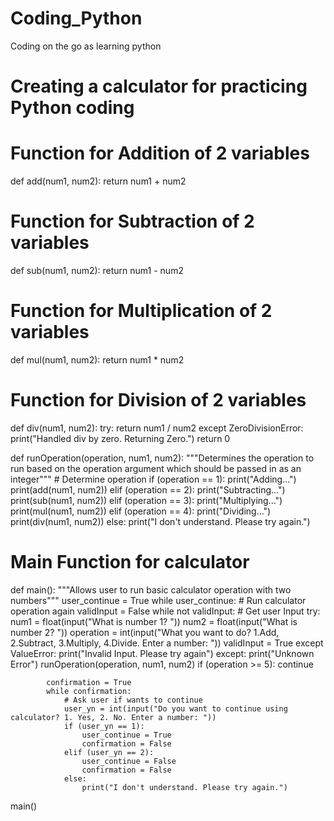 # Coding_Python
Coding on the go as learning python



# Creating a calculator for practicing Python coding


# Function for Addition of 2 variables
def add(num1, num2):
	return num1 + num2


# Function for Subtraction of 2 variables
def sub(num1, num2):
	return num1 - num2

	
# Function for Multiplication of 2 variables
def mul(num1, num2):
	return num1 * num2
	

# Function for Division of 2 variables
def div(num1, num2):
	try:
		return num1 / num2
	except ZeroDivisionError:
		print("Handled div by zero. Returning Zero.")
		return 0


def runOperation(operation, num1, num2):
	"""Determines the operation to run based on the operation argument which should be passed in as an integer"""
	# Determine operation
	if (operation == 1):
		print("Adding...")
		print(add(num1, num2))
	elif (operation == 2):
		print("Subtracting...")
		print(sub(num1, num2))
	elif (operation == 3):
		print("Multiplying...")
		print(mul(num1, num2))
	elif (operation == 4):
		print("Dividing...")
		print(div(num1, num2))
	else:
		print("I don't understand. Please try again.")


# Main Function for calculator
def main():
	"""Allows user to run basic calculator operation with two numbers"""
	user_continue = True
	while user_continue:
		# Run calculator operation again
		validInput = False
		while not validInput:
			# Get user Input
			try:
				num1 = float(input("What is number 1? "))
				num2 = float(input("What is number 2? "))
				operation = int(input("What you want to do? 1.Add, 2.Subtract, 3.Multiply, 4.Divide. Enter a number: "))
				validInput = True
			except ValueError:
				print("Invalid Input. Please try again")
			except:
				print("Unknown Error")
			runOperation(operation, num1, num2)
			if (operation >= 5):
				continue

			confirmation = True
			while confirmation:
				# Ask user if wants to continue
				user_yn = int(input("Do you want to continue using calculator? 1. Yes, 2. No. Enter a number: "))
				if (user_yn == 1):
					user_continue = True
					confirmation = False
				elif (user_yn == 2):
					user_continue = False
					confirmation = False
				else:
					print("I don't understand. Please try again.")


main()
	
